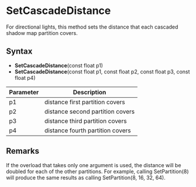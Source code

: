 # SetCascadeDistance

For directional lights, this method sets the distance that each cascaded shadow map partition covers.

## Syntax

- **SetCascadeDistance**(const float p1)
- **SetCascadeDistance**(const float p1, const float p2, const float p3, const float p4)

| Parameter | Description |
|---|---|
| p1 | distance first partition covers |
| p2 | distance second partition covers |
| p3 | distance third partition covers |
| p4 | distance fourth partition covers |

## Remarks

If the overload that takes only one argument is used, the distance will be doubled for each of the other partitions. For example, calling SetPartition(8) will produce the same results as calling SetPartition(8, 16, 32, 64).
